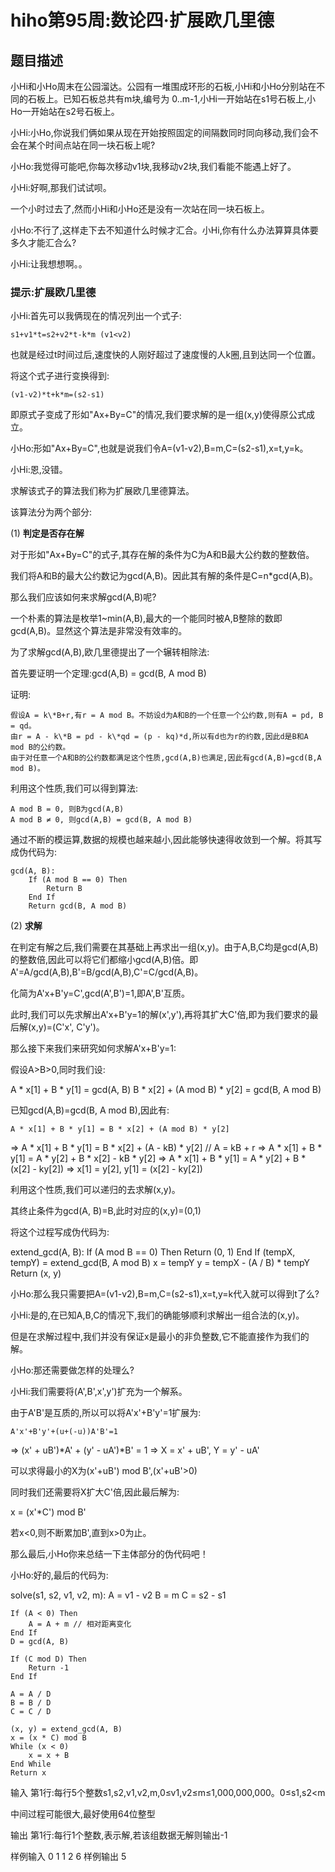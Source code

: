 # hiho第95周:数论四·扩展欧几里德
## 题目描述

小Hi和小Ho周末在公园溜达。公园有一堆围成环形的石板,小Hi和小Ho分别站在不同的石板上。已知石板总共有m块,编号为 0..m-1,小Hi一开始站在s1号石板上,小Ho一开始站在s2号石板上。

小Hi:小Ho,你说我们俩如果从现在开始按照固定的间隔数同时同向移动,我们会不会在某个时间点站在同一块石板上呢?

小Ho:我觉得可能吧,你每次移动v1块,我移动v2块,我们看能不能遇上好了。

小Hi:好啊,那我们试试呗。

一个小时过去了,然而小Hi和小Ho还是没有一次站在同一块石板上。

小Ho:不行了,这样走下去不知道什么时候才汇合。小Hi,你有什么办法算算具体要多久才能汇合么?

小Hi:让我想想啊。。

### 提示:扩展欧几里德
小Hi:首先可以我俩现在的情况列出一个式子:

```
s1+v1*t=s2+v2*t-k*m (v1<v2)
```
		
也就是经过t时间过后,速度快的人刚好超过了速度慢的人k圈,且到达同一个位置。

将这个式子进行变换得到:

```
(v1-v2)*t+k*m=(s2-s1)
```		
即原式子变成了形如"Ax+By=C"的情况,我们要求解的是一组(x,y)使得原公式成立。

小Ho:形如"Ax+By=C",也就是说我们令A=(v1-v2),B=m,C=(s2-s1),x=t,y=k。

小Hi:恩,没错。

求解该式子的算法我们称为扩展欧几里德算法。

该算法分为两个部分:

(1) **判定是否存在解**

对于形如"Ax+By=C"的式子,其存在解的条件为C为A和B最大公约数的整数倍。

我们将A和B的最大公约数记为gcd(A,B)。因此其有解的条件是C=n*gcd(A,B)。

那么我们应该如何来求解gcd(A,B)呢?

一个朴素的算法是枚举1~min(A,B),最大的一个能同时被A,B整除的数即gcd(A,B)。显然这个算法是非常没有效率的。

为了求解gcd(A,B),欧几里德提出了一个辗转相除法:

首先要证明一个定理:gcd(A,B) = gcd(B, A mod B)

证明:

```
假设A = k\*B+r,有r = A mod B。不妨设d为A和B的一个任意一个公约数,则有A = pd, B = qd。
由r = A - k\*B = pd - k\*qd = (p - kq)*d,所以有d也为r的约数,因此d是B和A mod B的公约数。
由于对任意一个A和B的公约数都满足这个性质,gcd(A,B)也满足,因此有gcd(A,B)=gcd(B,A mod B)。
```
	
利用这个性质,我们可以得到算法:

```
A mod B = 0, 则B为gcd(A,B)
A mod B ≠ 0, 则gcd(A,B) = gcd(B, A mod B)
```
	
通过不断的模运算,数据的规模也越来越小,因此能够快速得收敛到一个解。将其写成伪代码为:

```
gcd(A, B):
	If (A mod B == 0) Then
		Return B
	End If
	Return gcd(B, A mod B)
```		
(2) **求解**

在判定有解之后,我们需要在其基础上再求出一组(x,y)。由于A,B,C均是gcd(A,B)的整数倍,因此可以将它们都缩小gcd(A,B)倍。即A'=A/gcd(A,B),B'=B/gcd(A,B),C'=C/gcd(A,B)。

化简为A'x+B'y=C',gcd(A',B')=1,即A',B'互质。

此时,我们可以先求解出A'x+B'y=1的解(x',y'),再将其扩大C'倍,即为我们要求的最后解(x,y)=(C'x', C'y')。

那么接下来我们来研究如何求解A'x+B'y=1:

假设A>B>0,同时我们设:

A * x[1] + B * y[1] = gcd(A, B)
B * x[2] + (A mod B) * y[2] = gcd(B, A mod B)
		
已知gcd(A,B)=gcd(B, A mod B),因此有:

	A * x[1] + B * y[1] = B * x[2] + (A mod B) * y[2]
=>	A * x[1] + B * y[1] = B * x[2] + (A - kB) * y[2]    // A = kB + r
=>	A * x[1] + B * y[1] = A * y[2] + B * x[2] - kB * y[2]
=>	A * x[1] + B * y[1] = A * y[2] + B * (x[2] - ky[2])
=>	x[1] = y[2], y[1] = (x[2] - ky[2])
		
利用这个性质,我们可以递归的去求解(x,y)。

其终止条件为gcd(A, B)=B,此时对应的(x,y)=(0,1)

将这个过程写成伪代码为:

extend_gcd(A, B):
	If (A mod B == 0) Then
		Return (0, 1)
	End If
	(tempX, tempY) = extend_gcd(B, A mod B)
	x = tempY
	y = tempX - (A / B) * tempY
	Return (x, y)	
		
小Ho:那么我只需要把A=(v1-v2),B=m,C=(s2-s1),x=t,y=k代入就可以得到t了么?

小Hi:是的,在已知A,B,C的情况下,我们的确能够顺利求解出一组合法的(x,y)。

但是在求解过程中,我们并没有保证x是最小的非负整数,它不能直接作为我们的解。

小Ho:那还需要做怎样的处理么?

小Hi:我们需要将(A',B',x',y')扩充为一个解系。

由于A'B'是互质的,所以可以将A'x'+B'y'=1扩展为:

	A'x'+B'y'+(u+(-u))A'B'=1
=>	(x' + uB')*A' + (y' - uA')*B' = 1
=>	X = x' + uB', Y = y' - uA'
		
可以求得最小的X为(x'+uB') mod B',(x'+uB'>0)

同时我们还需要将X扩大C'倍,因此最后解为:

x = (x'*C') mod B'
		
若x<0,则不断累加B',直到x>0为止。

那么最后,小Ho你来总结一下主体部分的伪代码吧！

小Ho:好的,最后的代码为:

solve(s1, s2, v1, v2, m):
	A = v1 - v2
	B = m
	C = s2 - s1
	
	If (A < 0) Then
		A = A + m // 相对距离变化
	End If
	D = gcd(A, B)
	
	If (C mod D) Then
		Return -1
	End If
	
	A = A / D
	B = B / D
	C = C / D
	
	(x, y) = extend_gcd(A, B)
	x = (x * C) mod B
	While (x < 0)
		x = x + B
	End While
	Return x


输入
第1行:每行5个整数s1,s2,v1,v2,m,0≤v1,v2≤m≤1,000,000,000。0≤s1,s2<m

中间过程可能很大,最好使用64位整型

输出
第1行:每行1个整数,表示解,若该组数据无解则输出-1

样例输入
0 1 1 2 6
样例输出
5
